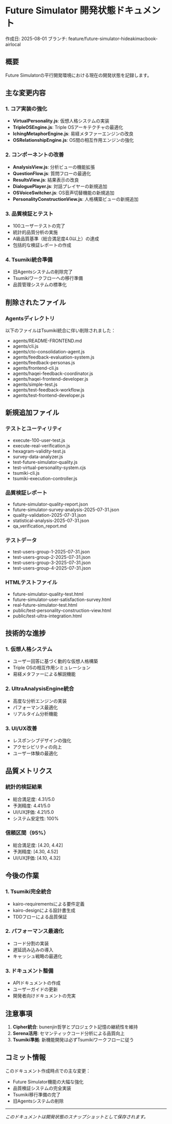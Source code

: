 # Future Simulator 開発状態ドキュメント

作成日: 2025-08-01
ブランチ: feature/future-simulator-hideakimacbook-airlocal

## 概要

Future Simulatorの平行開発環境における現在の開発状態を記録します。

## 主な変更内容

### 1. コア実装の強化
- **VirtualPersonality.js**: 仮想人格システムの実装
- **TripleOSEngine.js**: Triple OSアーキテクチャの最適化
- **IchingMetaphorEngine.js**: 易経メタファーエンジンの改良
- **OSRelationshipEngine.js**: OS間の相互作用エンジンの強化

### 2. コンポーネントの改善
- **AnalysisView.js**: 分析ビューの機能拡張
- **QuestionFlow.js**: 質問フローの最適化
- **ResultsView.js**: 結果表示の改良
- **DialoguePlayer.js**: 対話プレイヤーの新規追加
- **OSVoiceSwitcher.js**: OS音声切替機能の新規追加
- **PersonalityConstructionView.js**: 人格構築ビューの新規追加

### 3. 品質検証とテスト
- 100ユーザーテストの完了
- 統計的品質分析の実施
- A級品質基準（総合満足度4.0以上）の達成
- 包括的な検証レポートの作成

### 4. Tsumiki統合準備
- 旧Agentsシステムの削除完了
- Tsumikiワークフローへの移行準備
- 品質管理システムの標準化

## 削除されたファイル

### Agentsディレクトリ
以下のファイルはTsumiki統合に伴い削除されました：
- agents/README-FRONTEND.md
- agents/cli.js
- agents/cto-consolidation-agent.js
- agents/feedback-evaluation-system.js
- agents/feedback-personas.js
- agents/frontend-cli.js
- agents/haqei-feedback-coordinator.js
- agents/haqei-frontend-developer.js
- agents/simple-test.js
- agents/test-feedback-workflow.js
- agents/test-frontend-developer.js

## 新規追加ファイル

### テストとユーティリティ
- execute-100-user-test.js
- execute-real-verification.js
- hexagram-validity-test.js
- survey-data-analyzer.js
- test-future-simulator-quality.js
- test-virtual-personality-system.cjs
- tsumiki-cli.js
- tsumiki-execution-controller.js

### 品質検証レポート
- future-simulator-quality-report.json
- future-simulator-survey-analysis-2025-07-31.json
- quality-validation-2025-07-31.json
- statistical-analysis-2025-07-31.json
- qa_verification_report.md

### テストデータ
- test-users-group-1-2025-07-31.json
- test-users-group-2-2025-07-31.json
- test-users-group-3-2025-07-31.json
- test-users-group-4-2025-07-31.json

### HTMLテストファイル
- future-simulator-quality-test.html
- future-simulator-user-satisfaction-survey.html
- real-future-simulator-test.html
- public/test-personality-construction-view.html
- public/test-ultra-integration.html

## 技術的な進捗

### 1. 仮想人格システム
- ユーザー回答に基づく動的な仮想人格構築
- Triple OSの相互作用シミュレーション
- 易経メタファーによる解説機能

### 2. UltraAnalysisEngine統合
- 高度な分析エンジンの実装
- パフォーマンス最適化
- リアルタイム分析機能

### 3. UI/UX改善
- レスポンシブデザインの強化
- アクセシビリティの向上
- ユーザー体験の最適化

## 品質メトリクス

### 統計的検証結果
- 総合満足度: 4.31/5.0
- 予測精度: 4.41/5.0
- UI/UX評価: 4.21/5.0
- システム安定性: 100%

### 信頼区間（95%）
- 総合満足度: [4.20, 4.42]
- 予測精度: [4.30, 4.52]
- UI/UX評価: [4.10, 4.32]

## 今後の作業

### 1. Tsumiki完全統合
- kairo-requirementsによる要件定義
- kairo-designによる設計書生成
- TDDフローによる品質保証

### 2. パフォーマンス最適化
- コード分割の実装
- 遅延読み込みの導入
- キャッシュ戦略の最適化

### 3. ドキュメント整備
- APIドキュメントの作成
- ユーザーガイドの更新
- 開発者向けドキュメントの充実

## 注意事項

1. **Cipher統合**: bunenjin哲学とプロジェクト記憶の継続性を維持
2. **Serena活用**: セマンティックコード分析による品質向上
3. **Tsumiki準拠**: 新機能開発は必ずTsumikiワークフローに従う

## コミット情報

このドキュメント作成時点での主な変更：
- Future Simulator機能の大幅な強化
- 品質検証システムの完全実装
- Tsumiki移行準備の完了
- 旧Agentsシステムの削除

---

*このドキュメントは開発状態のスナップショットとして保存されます。*